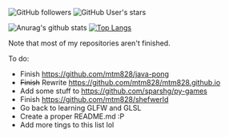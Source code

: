 ![GitHub followers](https://img.shields.io/github/followers/mtm828?style=for-the-badge)
![GitHub User's stars](https://img.shields.io/github/stars/mtm828?style=for-the-badge)

![Anurag's github stats](https://github-readme-stats.vercel.app/api?username=MTM828&show_icons=true&theme=merko)
[![Top Langs](https://github-readme-stats.vercel.app/api/top-langs/?username=MTM828&layout=compact&theme=merko)](https://github.com/anuraghazra/github-readme-stats)

Note that most of my repositories aren't finished.

To do:
- Finish https://github.com/mtm828/java-pong
- <s>Finish</s> Rewrite https://github.com/mtm828/mtm828.github.io
- Add some stuff to https://github.com/sparshg/py-games
- Finish https://github.com/mtm828/shefwerld
- Go back to learning GLFW and GLSL
- Create a proper README.md :P
- Add more tings to this list lol
